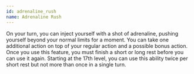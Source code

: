 ```yaml
---
id: adrenaline_rush
name: Adrenaline Rush
---
```

On your turn, you can inject yourself with a shot of adrenaline, pushing yourself beyond your normal limits for a moment. 
You can take one additional action on top of your regular action and a possible bonus action. Once you use this feature, 
you must finish a short or long rest before you can use it again.
Starting at the 17th level, you can use this ability twice per short rest but not more than once in a single turn.